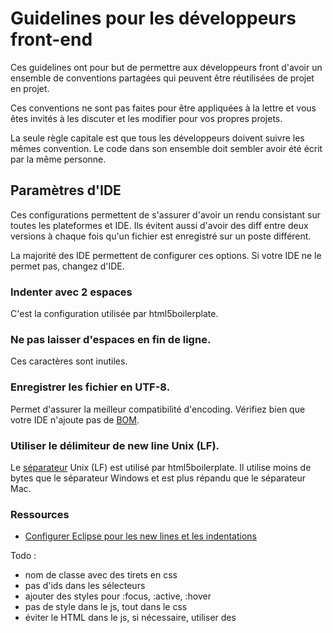 # Guidelines pour les développeurs front-end

Ces guidelines ont pour but de permettre aux développeurs front d'avoir un
ensemble de conventions partagées qui peuvent être réutilisées de projet en
projet.

Ces conventions ne sont pas faites pour être appliquées à la lettre et vous
êtes invités à les discuter et les modifier pour vos propres projets. 

La seule règle capitale est que tous les développeurs doivent suivre les mêmes
convention. Le code dans son ensemble doit sembler avoir été écrit par la même
personne.

## Paramètres d'IDE
Ces configurations permettent de s'assurer d'avoir un rendu consistant sur
toutes les plateformes et IDE. Ils évitent aussi d'avoir des diff entre deux
versions à chaque fois qu'un fichier est enregistré sur un poste différent.

La majorité des IDE permettent de configurer ces options. Si votre IDE ne le
permet pas, changez d'IDE.

### Indenter avec 2 espaces
C'est la configuration utilisée par html5boilerplate.

### Ne pas laisser d'espaces en fin de ligne.
Ces caractères sont inutiles.

### Enregistrer les fichier en UTF-8.
Permet d'assurer la meilleur compatibilité d'encoding. Vérifiez bien que votre
IDE n'ajoute pas de [BOM](http://en.wikipedia.org/wiki/Byte_order_mark).

### Utiliser le délimiteur de new line Unix (LF).
Le [séparateur](http://blog.codinghorror.com/the-great-newline-schism/) Unix
(LF) est utilisé par html5boilerplate. Il utilise moins de bytes que le
séparateur Windows et est plus répandu que le séparateur Mac.

### Ressources
 - [Configurer Eclipse pour les new lines et les indentations](http://eclipsesource.com/blogs/2013/07/09/invisible-chaos-mastering-white-spaces-in-eclipse/)


Todo :
- nom de classe avec des tirets en css
- pas d'ids dans les sélecteurs
- ajouter des styles pour :focus, :active, :hover
- pas de style dans le js, tout dans le css
- éviter le HTML dans le js, si nécessaire, utiliser des <script template>
